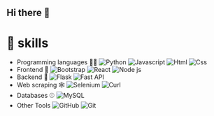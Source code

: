 ## Hi there 👋

<!--
**Programmer2011bird/Programmer2011bird** is a ✨ _special_ ✨ repository because its `README.md` (this file) appears on your GitHub profile.

Here are some ideas to get you started:

- 🔭 I’m currently working on ...
- 🌱 I’m currently learning ...
- 👯 I’m looking to collaborate on ...
- 🤔 I’m looking for help with ...
- 💬 Ask me about ...
- 📫 How to reach me: ...
- 😄 Pronouns: ...
- ⚡ Fun fact: ...
-->
# 📌 skills

- Programming languages 👨‍💻
![Python](https://img.shields.io/badge/python-3?style=flat&logo=python&logoColor=blue&labelColor=black&color=grey)
![Javascript](https://img.shields.io/badge/Javascript-1?style=flat&logo=javascript&logoColor=yellow&labelColor=black&color=grey)
![Html](https://img.shields.io/badge/HTML-5?style=flat&logo=html5&logoColor=orange&labelColor=black&color=blue)
![Css](https://img.shields.io/badge/CSS-3?style=flat&logo=css3&logoColor=lightblue&labelColor=black&color=blue)
- Frontend 🐥
![Bootstrap](https://img.shields.io/badge/bootstrap-1?style=flat&logo=bootstrap&logoColor=lightpurple&labelColor=black&color=blue)
![React](https://img.shields.io/badge/React-1?style=flat&logo=react&logoColor=lightblue&labelColor=black&color=grey)
![Node js](https://img.shields.io/badge/node.js-1?style=flat&logo=nodedotjs&labelColor=black&color=grey)
- Backend 🍗
![Flask](https://img.shields.io/badge/flask-1?style=flat&logo=flask&labelColor=black&color=grey)
![Fast API](https://img.shields.io/badge/fastapi-1?style=flat&logo=fastapi&labelColor=black&color=grey)
- Web scraping 🕸
![Selenium](https://img.shields.io/badge/selenium-1?style=flat&logo=selenium&labelColor=black&color=grey)
![Curl](https://img.shields.io/badge/curl-1?style=flat&logo=curl&logoColor=lightblue&labelColor=black&color=grey)
- Databases ⚾
![MySQL](https://img.shields.io/badge/mysql-1?style=flat&logo=mysql&labelColor=black&color=grey)
- Other Tools
![GitHub](https://img.shields.io/badge/github-1?style=flat&logo=github&labelColor=black&color=darkblue)
![Git](https://img.shields.io/badge/git-1?style=flat&logo=git&labelColor=black&color=darkblue)
